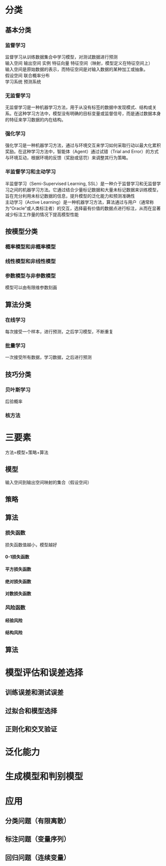 # 分类
## 基本分类
### 监督学习
监督学习从训练数据集合中学习模型，对测试数据进行预测<br>
输入空间 输出空间 实例 特征向量 特征空间（映射，模型定义在特征空间上）<br>输入空间是原始数据的表示，而特征空间是对输入数据的某种加工或抽象。<br>
假设空间 联合概率分布 <br>学习系统  预测系统
### 无监督学习
无监督学习是一种机器学习方法，用于从没有标签的数据中发现模式、结构或关系。在这种学习方法中，模型没有明确的目标变量或监督信号，而是通过数据本身的特征来学习数据的内在结构。
### 强化学习
强化学习是一种机器学习方法，通过与环境交互来学习如何采取行动以最大化累积奖励。在这种学习方法中，智能体（Agent）通过试错（Trial and Error）的方式与环境互动，根据环境的反馈（奖励或惩罚）来调整其行为策略。
### 半监督学习和主动学习
半监督学习（Semi-Supervised Learning, SSL）是一种介于监督学习和无监督学习之间的机器学习方法。它通过结合少量标记数据和大量未标记数据来训练模型，旨在充分利用未标记数据的信息，提升模型的泛化能力和预测准确性<br>
主动学习（Active Learning）是一种机器学习方法，算法通过与用户（通常称为“Oracle”或人类标注者）的交互，选择最有价值的数据点进行标注，从而在显著减少标注工作量的情况下提高模型性能
## 按模型分类
### 概率模型和非概率模型
### 线性模型和非线性模型
### 参数模型与非参数模型
模型可以由有限维参数刻画
## 算法分类
### 在线学习
每次接受一个样本，进行预测，之后学习模型，不断重复
### 批量学习
一次接受所有数据，学习数据，之后进行预测
## 技巧分类
### 贝叶斯学习
后验概率
### 核方法
# 三要素
方法=模型+策略+算法
## 模型
输入空间到输出空间映射的集合（假设空间）
## 策略

## 算法
### 损失函数
损失函数值越小，模型越好
#### 0-1损失函数
#### 平方损失函数
#### 绝对损失函数
#### 对数损失函数
### 风险函数
#### 经验风险
#### 结构风险


## 算法
# 模型评估和误差选择
## 训练误差和测试误差
## 过拟合和模型选择
## 正则化和交叉验证
# 泛化能力
# 生成模型和判别模型
# 应用
## 分类问题（有限离散）
## 标注问题（变量序列）
## 回归问题（连续变量）

